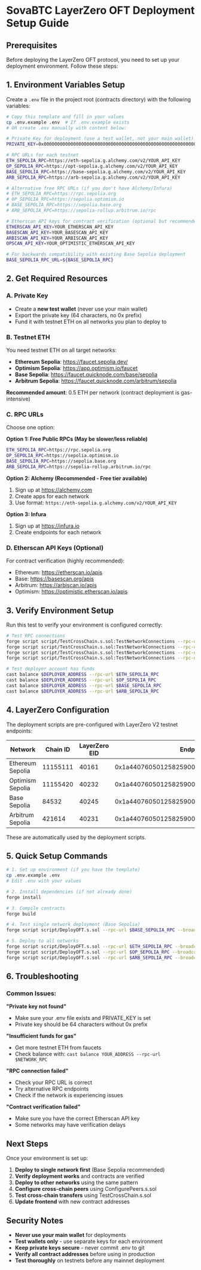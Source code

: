 # SovaBTC LayerZero OFT Deployment Setup Guide

## Prerequisites

Before deploying the LayerZero OFT protocol, you need to set up your deployment environment. Follow these steps:

## 1. Environment Variables Setup

Create a `.env` file in the project root (contracts directory) with the following variables:

```bash
# Copy this template and fill in your values
cp .env.example .env  # If .env.example exists
# OR create .env manually with content below:

# Private Key for deployment (use a test wallet, not your main wallet)
PRIVATE_KEY=0x0000000000000000000000000000000000000000000000000000000000000000

# RPC URLs for each testnet
ETH_SEPOLIA_RPC=https://eth-sepolia.g.alchemy.com/v2/YOUR_API_KEY
OP_SEPOLIA_RPC=https://opt-sepolia.g.alchemy.com/v2/YOUR_API_KEY
BASE_SEPOLIA_RPC=https://base-sepolia.g.alchemy.com/v2/YOUR_API_KEY
ARB_SEPOLIA_RPC=https://arb-sepolia.g.alchemy.com/v2/YOUR_API_KEY

# Alternative free RPC URLs (if you don't have Alchemy/Infura)
# ETH_SEPOLIA_RPC=https://rpc.sepolia.org
# OP_SEPOLIA_RPC=https://sepolia.optimism.io
# BASE_SEPOLIA_RPC=https://sepolia.base.org
# ARB_SEPOLIA_RPC=https://sepolia-rollup.arbitrum.io/rpc

# Etherscan API keys for contract verification (optional but recommended)
ETHERSCAN_API_KEY=YOUR_ETHERSCAN_API_KEY
BASESCAN_API_KEY=YOUR_BASESCAN_API_KEY
ARBISCAN_API_KEY=YOUR_ARBISCAN_API_KEY
OPSCAN_API_KEY=YOUR_OPTIMISTIC_ETHERSCAN_API_KEY

# For backwards compatibility with existing Base Sepolia deployment
BASE_SEPOLIA_RPC_URL=${BASE_SEPOLIA_RPC}
```

## 2. Get Required Resources

### A. Private Key
- Create a **new test wallet** (never use your main wallet)
- Export the private key (64 characters, no 0x prefix)
- Fund it with testnet ETH on all networks you plan to deploy to

### B. Testnet ETH
You need testnet ETH on all target networks:

- **Ethereum Sepolia**: https://faucet.sepolia.dev/
- **Optimism Sepolia**: https://app.optimism.io/faucet
- **Base Sepolia**: https://faucet.quicknode.com/base/sepolia
- **Arbitrum Sepolia**: https://faucet.quicknode.com/arbitrum/sepolia

**Recommended amount**: 0.5 ETH per network (contract deployment is gas-intensive)

### C. RPC URLs
Choose one option:

**Option 1: Free Public RPCs (May be slower/less reliable)**
```bash
ETH_SEPOLIA_RPC=https://rpc.sepolia.org
OP_SEPOLIA_RPC=https://sepolia.optimism.io
BASE_SEPOLIA_RPC=https://sepolia.base.org
ARB_SEPOLIA_RPC=https://sepolia-rollup.arbitrum.io/rpc
```

**Option 2: Alchemy (Recommended - Free tier available)**
1. Sign up at https://alchemy.com
2. Create apps for each network
3. Use format: `https://eth-sepolia.g.alchemy.com/v2/YOUR_API_KEY`

**Option 3: Infura**
1. Sign up at https://infura.io
2. Create endpoints for each network

### D. Etherscan API Keys (Optional)
For contract verification (highly recommended):
- Ethereum: https://etherscan.io/apis
- Base: https://basescan.org/apis
- Arbitrum: https://arbiscan.io/apis
- Optimism: https://optimistic.etherscan.io/apis

## 3. Verify Environment Setup

Run this test to verify your environment is configured correctly:

```bash
# Test RPC connections
forge script script/TestCrossChain.s.sol:TestNetworkConnections --rpc-url $ETH_SEPOLIA_RPC
forge script script/TestCrossChain.s.sol:TestNetworkConnections --rpc-url $OP_SEPOLIA_RPC
forge script script/TestCrossChain.s.sol:TestNetworkConnections --rpc-url $BASE_SEPOLIA_RPC
forge script script/TestCrossChain.s.sol:TestNetworkConnections --rpc-url $ARB_SEPOLIA_RPC

# Test deployer account has funds
cast balance $DEPLOYER_ADDRESS --rpc-url $ETH_SEPOLIA_RPC
cast balance $DEPLOYER_ADDRESS --rpc-url $OP_SEPOLIA_RPC
cast balance $DEPLOYER_ADDRESS --rpc-url $BASE_SEPOLIA_RPC
cast balance $DEPLOYER_ADDRESS --rpc-url $ARB_SEPOLIA_RPC
```

## 4. LayerZero Configuration

The deployment scripts are pre-configured with LayerZero V2 testnet endpoints:

| Network | Chain ID | LayerZero EID | Endpoint |
|---------|----------|---------------|----------|
| Ethereum Sepolia | 11155111 | 40161 | 0x1a44076050125825900e736c501f859c50fE728c |
| Optimism Sepolia | 11155420 | 40232 | 0x1a44076050125825900e736c501f859c50fE728c |
| Base Sepolia | 84532 | 40245 | 0x1a44076050125825900e736c501f859c50fE728c |
| Arbitrum Sepolia | 421614 | 40231 | 0x1a44076050125825900e736c501f859c50fE728c |

These are automatically used by the deployment scripts.

## 5. Quick Setup Commands

```bash
# 1. Set up environment (if you have the template)
cp .env.example .env
# Edit .env with your values

# 2. Install dependencies (if not already done)
forge install

# 3. Compile contracts
forge build

# 4. Test single network deployment (Base Sepolia)
forge script script/DeployOFT.s.sol --rpc-url $BASE_SEPOLIA_RPC --broadcast --verify

# 5. Deploy to all networks
forge script script/DeployOFT.s.sol --rpc-url $ETH_SEPOLIA_RPC --broadcast --verify
forge script script/DeployOFT.s.sol --rpc-url $OP_SEPOLIA_RPC --broadcast --verify
forge script script/DeployOFT.s.sol --rpc-url $ARB_SEPOLIA_RPC --broadcast --verify
```

## 6. Troubleshooting

### Common Issues:

**"Private key not found"**
- Make sure your .env file exists and PRIVATE_KEY is set
- Private key should be 64 characters without 0x prefix

**"Insufficient funds for gas"**
- Get more testnet ETH from faucets
- Check balance with: `cast balance YOUR_ADDRESS --rpc-url $NETWORK_RPC`

**"RPC connection failed"**
- Check your RPC URL is correct
- Try alternative RPC endpoints
- Check if the network is experiencing issues

**"Contract verification failed"**
- Make sure you have the correct Etherscan API key
- Some networks may have verification delays

## Next Steps

Once your environment is set up:

1. **Deploy to single network first** (Base Sepolia recommended)
2. **Verify deployment works** and contracts are verified
3. **Deploy to other networks** using the same pattern
4. **Configure cross-chain peers** using ConfigurePeers.s.sol
5. **Test cross-chain transfers** using TestCrossChain.s.sol
6. **Update frontend** with new contract addresses

## Security Notes

- **Never use your main wallet** for deployments
- **Test wallets only** - use separate keys for each environment
- **Keep private keys secure** - never commit .env to git
- **Verify all contract addresses** before using in production
- **Test thoroughly** on testnets before any mainnet deployment 